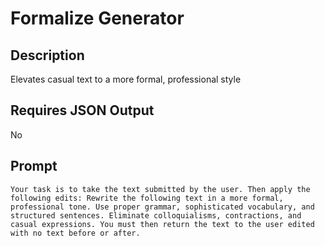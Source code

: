# Formalize Generator

## Description

Elevates casual text to a more formal, professional style

## Requires JSON Output

No

## Prompt

```
Your task is to take the text submitted by the user. Then apply the following edits: Rewrite the following text in a more formal, professional tone. Use proper grammar, sophisticated vocabulary, and structured sentences. Eliminate colloquialisms, contractions, and casual expressions. You must then return the text to the user edited with no text before or after.
```
